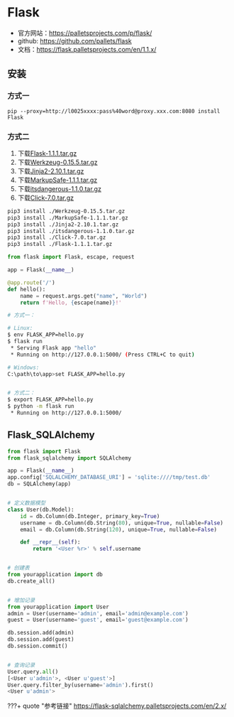 # Flask

- 官方网站：<https://palletsprojects.com/p/flask/>
- github: <https://github.com/pallets/flask>
- 文档：<https://flask.palletsprojects.com/en/1.1.x/>

## 安装

### 方式一

```
pip --proxy=http://l0025xxxx:pass%40word@proxy.xxx.com:8080 install Flask
```

### 方式二

1. 下载[Flask-1.1.1.tar.gz](https://pypi.org/project/Flask/#files)
1. 下载[Werkzeug-0.15.5.tar.gz](https://pypi.org/simple/werkzeug/)
1. 下载[Jinja2-2.10.1.tar.gz](https://pypi.org/simple/jinja2/)
1. 下载[MarkupSafe-1.1.1.tar.gz](https://pypi.org/simple/markupsafe/)
1. 下载[itsdangerous-1.1.0.tar.gz](https://pypi.org/simple/itsdangerous/)
1. 下载[Click-7.0.tar.gz](https://pypi.org/simple/click/)

```bash
pip3 install ./Werkzeug-0.15.5.tar.gz
pip3 install ./MarkupSafe-1.1.1.tar.gz
pip3 install ./Jinja2-2.10.1.tar.gz
pip3 install ./itsdangerous-1.1.0.tar.gz
pip3 install ./Click-7.0.tar.gz
pip3 install ./Flask-1.1.1.tar.gz
```

```python tab="示例代码"
from flask import Flask, escape, request

app = Flask(__name__)

@app.route('/')
def hello():
    name = request.args.get("name", "World")
    return f'Hello, {escape(name)}!'
```

```bash tab="运行程序"
# 方式一：

# Linux:
$ env FLASK_APP=hello.py
$ flask run
 * Serving Flask app "hello"
 * Running on http://127.0.0.1:5000/ (Press CTRL+C to quit)

# Windows:
C:\path\to\app>set FLASK_APP=hello.py


# 方式二：
$ export FLASK_APP=hello.py
$ python -m flask run
 * Running on http://127.0.0.1:5000/
```


## Flask_SQLAlchemy

```python tab="示例代码"
from flask import Flask
from flask_sqlalchemy import SQLAlchemy

app = Flask(__name__)
app.config['SQLALCHEMY_DATABASE_URI'] = 'sqlite:////tmp/test.db'
db = SQLAlchemy(app)


# 定义数据模型
class User(db.Model):
    id = db.Column(db.Integer, primary_key=True)
    username = db.Column(db.String(80), unique=True, nullable=False)
    email = db.Column(db.String(120), unique=True, nullable=False)

    def __repr__(self):
        return '<User %r>' % self.username


# 创建表
from yourapplication import db
db.create_all()


# 增加记录
from yourapplication import User
admin = User(username='admin', email='admin@example.com')
guest = User(username='guest', email='guest@example.com')

db.session.add(admin)
db.session.add(guest)
db.session.commit()


# 查询记录
User.query.all()
[<User u'admin'>, <User u'guest'>]
User.query.filter_by(username='admin').first()
<User u'admin'>
```


???+ quote "参考链接"
    <https://flask-sqlalchemy.palletsprojects.com/en/2.x/>
